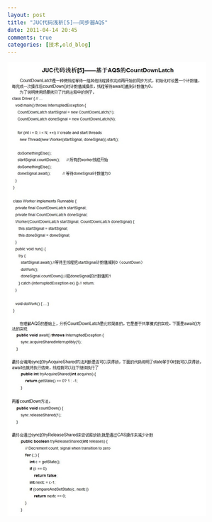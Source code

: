```yaml
---
layout: post
title: "JUC代码浅析[5]——同步器AQS"
date: 2011-04-14 20:45
comments: true
categories: [技术,old_blog]
---
```

![](/static/old-blog/juc-CountDownLatch.jpg)
